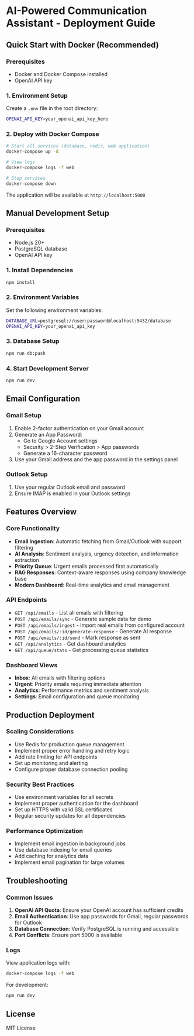# AI-Powered Communication Assistant - Deployment Guide

## Quick Start with Docker (Recommended)

### Prerequisites
- Docker and Docker Compose installed
- OpenAI API key

### 1. Environment Setup
Create a `.env` file in the root directory:
```bash
OPENAI_API_KEY=your_openai_api_key_here
```

### 2. Deploy with Docker Compose
```bash
# Start all services (database, redis, web application)
docker-compose up -d

# View logs
docker-compose logs -f web

# Stop services
docker-compose down
```

The application will be available at `http://localhost:5000`

## Manual Development Setup

### Prerequisites
- Node.js 20+
- PostgreSQL database
- OpenAI API key

### 1. Install Dependencies
```bash
npm install
```

### 2. Environment Variables
Set the following environment variables:
```bash
DATABASE_URL=postgresql://user:password@localhost:5432/database
OPENAI_API_KEY=your_openai_api_key
```

### 3. Database Setup
```bash
npm run db:push
```

### 4. Start Development Server
```bash
npm run dev
```

## Email Configuration

### Gmail Setup
1. Enable 2-factor authentication on your Gmail account
2. Generate an App Password:
   - Go to Google Account settings
   - Security > 2-Step Verification > App passwords
   - Generate a 16-character password
3. Use your Gmail address and the app password in the settings panel

### Outlook Setup
1. Use your regular Outlook email and password
2. Ensure IMAP is enabled in your Outlook settings

## Features Overview

### Core Functionality
- **Email Ingestion**: Automatic fetching from Gmail/Outlook with support filtering
- **AI Analysis**: Sentiment analysis, urgency detection, and information extraction
- **Priority Queue**: Urgent emails processed first automatically
- **RAG Responses**: Context-aware responses using company knowledge base
- **Modern Dashboard**: Real-time analytics and email management

### API Endpoints
- `GET /api/emails` - List all emails with filtering
- `POST /api/emails/sync` - Generate sample data for demo
- `POST /api/emails/ingest` - Import real emails from configured account
- `POST /api/emails/:id/generate-response` - Generate AI response
- `POST /api/emails/:id/send` - Mark response as sent
- `GET /api/analytics` - Get dashboard analytics
- `GET /api/queue/stats` - Get processing queue statistics

### Dashboard Views
- **Inbox**: All emails with filtering options
- **Urgent**: Priority emails requiring immediate attention
- **Analytics**: Performance metrics and sentiment analysis
- **Settings**: Email configuration and queue monitoring

## Production Deployment

### Scaling Considerations
- Use Redis for production queue management
- Implement proper error handling and retry logic
- Add rate limiting for API endpoints
- Set up monitoring and alerting
- Configure proper database connection pooling

### Security Best Practices
- Use environment variables for all secrets
- Implement proper authentication for the dashboard
- Set up HTTPS with valid SSL certificates
- Regular security updates for all dependencies

### Performance Optimization
- Implement email ingestion in background jobs
- Use database indexing for email queries
- Add caching for analytics data
- Implement email pagination for large volumes

## Troubleshooting

### Common Issues
1. **OpenAI API Quota**: Ensure your OpenAI account has sufficient credits
2. **Email Authentication**: Use app passwords for Gmail, regular passwords for Outlook
3. **Database Connection**: Verify PostgreSQL is running and accessible
4. **Port Conflicts**: Ensure port 5000 is available

### Logs
View application logs with:
```bash
docker-compose logs -f web
```

For development:
```bash
npm run dev
```

## License
MIT License